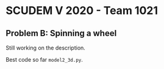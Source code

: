 # SCUDEM V 2020 - Team 1021
## Problem B: Spinning a wheel

Still working on the description.

Best code so far ``model2_3d.py``.